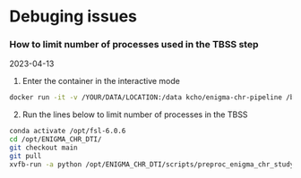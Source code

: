 # Debuging issues


### How to limit number of processes used in the TBSS step

2023-04-13


1. Enter the container in the interactive mode

```sh
docker run -it -v /YOUR/DATA/LOCATION:/data kcho/enigma-chr-pipeline /bin/bash
```

2. Run the lines below to limit number of processes in the TBSS
```sh
conda activate /opt/fsl-6.0.6
cd /opt/ENIGMA_CHR_DTI/
git checkout main
git pull
xvfb-run -a python /opt/ENIGMA_CHR_DTI/scripts/preproc_enigma_chr_study.py -b /data -n 4
```
